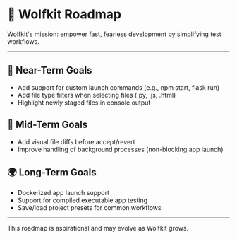 # 🐺 Wolfkit Roadmap

Wolfkit's mission: empower fast, fearless development by simplifying test workflows.

---

## 🎯 Near-Term Goals
- Add support for custom launch commands (e.g., npm start, flask run)
- Add file type filters when selecting files (.py, .js, .html)
- Highlight newly staged files in console output

## 🚀 Mid-Term Goals
- Add visual file diffs before accept/revert
- Improve handling of background processes (non-blocking app launch)

## 🌍 Long-Term Goals
- Dockerized app launch support
- Support for compiled executable app testing
- Save/load project presets for common workflows

---

This roadmap is aspirational and may evolve as Wolfkit grows.
